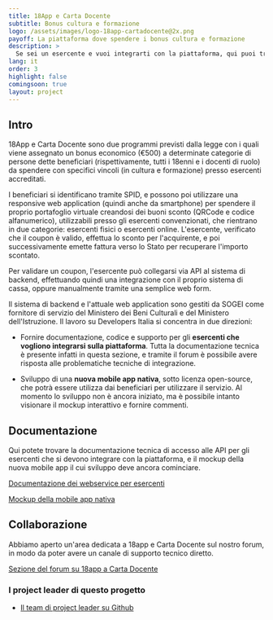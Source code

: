 ```yaml
---
title: 18App e Carta Docente
subtitle: Bonus cultura e formazione
logo: /assets/images/logo-18app-cartadocente@2x.png
payoff: La piattaforma dove spendere i bonus cultura e formazione
description: >
  Se sei un esercente e vuoi integrarti con la piattaforma, qui puoi trovare le informazioni dettagliate per come integrarsi in modo efficace con la piattaforma.
lang: it
order: 3
highlight: false
comingsoon: true
layout: project
---
```


## Intro

18App e Carta Docente sono due programmi previsti dalla legge con i quali
viene assegnato un bonus economico (€500) a determinate categorie di persone
dette beneficiari (rispettivamente, tutti i 18enni e i docenti di ruolo) da
spendere con specifici vincoli (in cultura e formazione) presso esercenti
accreditati.

I beneficiari si identificano tramite SPID, e possono poi utilizzare una
responsive web application (quindi anche da smartphone) per spendere il
proprio portafoglio virtuale creandosi dei buoni sconto (QRCode e codice
alfanumerico), utilizzabili presso gli esercenti convenzionati, che rientrano
in due categorie: esercenti fisici o esercenti online. L'esercente, verificato
che il coupon è valido, effettua lo sconto per l'acquirente, e poi
successivamente emette fattura verso lo Stato per recuperare l'importo scontato.

Per validare un coupon, l'esercente può collegarsi via API al sistema di
backend, effettuando quindi una integrazione con il proprio sistema di cassa,
oppure manualmente tramite una semplice web form.

Il sistema di backend e l'attuale web application sono gestiti da SOGEI come
fornitore di servizio del Ministero dei Beni Culturali e del Ministero
dell'Istruzione. Il lavoro su Developers Italia si concentra in due direzioni:

 * Fornire documentazione, codice e supporto per gli **esercenti che vogliono
   integrarsi sulla piattaforma**. Tutta la documentazione tecnica è presente
   infatti in questa sezione, e tramite il forum è possibile avere risposta
   alle problematiche tecniche di integrazione.

 * Sviluppo di una **nuova mobile app nativa**, sotto licenza open-source, che
   potrà essere utilizza dai beneficiari per utilizzare il servizio. Al momento
   lo sviluppo non è ancora iniziato, ma è possibile intanto visionare il mockup
   interattivo e fornire commenti.

## Documentazione

Qui potete trovare la documentazione tecnica di accesso alle API per gli esercenti
che si devono integrare con la piattaforma, e il mockup della nuova mobile app
il cui sviluppo deve ancora cominciare.

[Documentazione dei webservice per esercenti](http://guida-18app.readthedocs.io/it/latest/)

[Mockup della mobile app nativa](https://invis.io/RSDORU6E2)


## Collaborazione

Abbiamo aperto un'area dedicata a 18app e Carta Docente sul nostro forum, in modo
da poter avere un canale di supporto tecnico diretto.

[Sezione del forum su 18app a Carta Docente](https://forum.italia.it/c/18app-carta-docente)

### I project leader di questo progetto
- [Il team di project leader su Github](https://github.com/orgs/italia/teams/18app)
